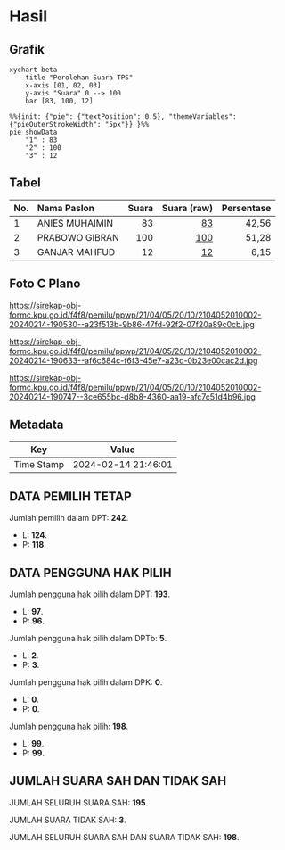 # Hasil

## Grafik

```mermaid
xychart-beta
    title "Perolehan Suara TPS"
    x-axis [01, 02, 03]
    y-axis "Suara" 0 --> 100
    bar [83, 100, 12]
```

```mermaid
%%{init: {"pie": {"textPosition": 0.5}, "themeVariables": {"pieOuterStrokeWidth": "5px"}} }%%
pie showData
    "1" : 83
    "2" : 100
    "3" : 12
```

## Tabel

| No. | Nama Paslon    | Suara | Suara (raw) | Persentase |
|:--- |:-------------- | -----:| -----------:| ----------:|
| 1   | ANIES MUHAIMIN | 83    | [83][p-1]   | 42,56      |
| 2   | PRABOWO GIBRAN | 100   | [100][p-2]  | 51,28      |
| 3   | GANJAR MAHFUD  | 12    | [12][p-3]   | 6,15       |


[p-1]: https://github.com/gigit-pemilu/pemilu-2024-21-kepulauan-riau/blob/main/pilpres/hitung-suara/sub/21-kepulauan-riau/sub/04-lingga/sub/05-lingga-utara/sub/2010-rantau-panjang/sub/002-tps/sub/paslon-1.txt
[p-2]: https://github.com/gigit-pemilu/pemilu-2024-21-kepulauan-riau/blob/main/pilpres/hitung-suara/sub/21-kepulauan-riau/sub/04-lingga/sub/05-lingga-utara/sub/2010-rantau-panjang/sub/002-tps/sub/paslon-2.txt
[p-3]: https://github.com/gigit-pemilu/pemilu-2024-21-kepulauan-riau/blob/main/pilpres/hitung-suara/sub/21-kepulauan-riau/sub/04-lingga/sub/05-lingga-utara/sub/2010-rantau-panjang/sub/002-tps/sub/paslon-3.txt

## Foto C Plano

https://sirekap-obj-formc.kpu.go.id/f4f8/pemilu/ppwp/21/04/05/20/10/2104052010002-20240214-190530--a23f513b-9b86-47fd-92f2-07f20a89c0cb.jpg

https://sirekap-obj-formc.kpu.go.id/f4f8/pemilu/ppwp/21/04/05/20/10/2104052010002-20240214-190633--af6c684c-f6f3-45e7-a23d-0b23e00cac2d.jpg

https://sirekap-obj-formc.kpu.go.id/f4f8/pemilu/ppwp/21/04/05/20/10/2104052010002-20240214-190747--3ce655bc-d8b8-4360-aa19-afc7c51d4b96.jpg


## Metadata

| Key        | Value               |
| ---------- | ------------------- |
| Time Stamp | 2024-02-14 21:46:01 |


## DATA PEMILIH TETAP

Jumlah pemilih dalam DPT: **242**.
 * L: **124**.
 * P: **118**.

## DATA PENGGUNA HAK PILIH

Jumlah pengguna hak pilih dalam DPT: **193**.
 * L: **97**.
 * P: **96**.

Jumlah pengguna hak pilih dalam DPTb: **5**.
 * L: **2**.
 * P: **3**.

Jumlah pengguna hak pilih dalam DPK: **0**.
 * L: **0**.
 * P: **0**.

Jumlah pengguna hak pilih: **198**.
 * L: **99**.
 * P: **99**.

## JUMLAH SUARA SAH DAN TIDAK SAH

JUMLAH SELURUH SUARA SAH: **195**.

JUMLAH SUARA TIDAK SAH: **3**.

JUMLAH SELURUH SUARA SAH DAN SUARA TIDAK SAH: **198**.


